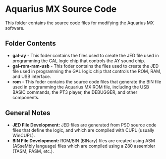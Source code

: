 # Aquarius MX Source Code
This folder contains the source code files for modifying the Aquarius MX software.

## Folder Contents
 - **gal-ay** - This foder contains the files used to create the JED file used in programming the GAL logic chip that controls the AY sound chip.
 - **gal-rom-ram-usb** - This foder contains the files used to create the JED file used in programming the GAL logic chip that controls the ROM, RAM, and USB interface.
 - **rom** - This foder contains the source code files that generate the BIN file used in programming the Aquarius MX ROM file, including the USB BASIC commands, the PT3 player, the DEBUGGER, and other components.

## General Notes
- **JED File Development:** JED files are generated from PSD source code files that define the logic, and which are compiled with CUPL (usually WinCUPL).
- **BIN File Development:** ROM/BIN (BINary) files are created using ASM (ASseMbly language) files which are compiled using a Z80 assembler (TASM, PASM, etc.).
